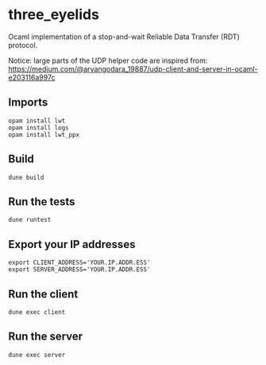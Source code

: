 # three_eyelids
Ocaml implementation of a stop-and-wait Reliable Data Transfer (RDT) protocol.

Notice: large parts of the UDP helper code are inspired from:
https://medium.com/@aryangodara_19887/udp-client-and-server-in-ocaml-e203116a997c

## Imports
```
opam install lwt
opam install logs
opam install lwt_ppx
```

## Build
```
dune build
```

## Run the tests
```
dune runtest
```

## Export your IP addresses
```
export CLIENT_ADDRESS='YOUR.IP.ADDR.ESS'
export SERVER_ADDRESS='YOUR.IP.ADDR.ESS'
```

## Run the client
```
dune exec client
```

## Run the server
```
dune exec server
```

